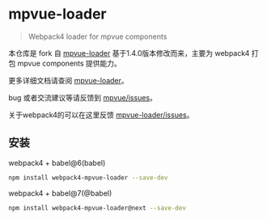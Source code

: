 # mpvue-loader

>Webpack4 loader for mpvue components

本仓库是 fork 自 [mpvue-loader](http://mpvue.com/build/mpvue-loader) 基于1.4.0版本修改而来，主要为 webpack4 打包 mpvue components 提供能力。

更多详细文档请查阅 [mpvue-loader](http://mpvue.com/build/mpvue-loader)。

bug 或者交流建议等请反馈到 [mpvue/issues](https://github.com/Meituan-Dianping/mpvue/issues)。

关于webpack4的可以在这里反馈 [mpvue-loader/issues](https://github.com/bugkun/mpvue-loader/issues)。

## 安装
webpack4 + babel@6(babel)
```bash
npm install webpack4-mpvue-loader --save-dev
```
webpack4 + babel@7(@babel)
```bash
npm install webpack4-mpvue-loader@next --save-dev
```